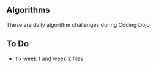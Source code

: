 ## Algorithms


These are daily algorithm challenges during Coding Dojo


## To Do


- fix week 1 and week 2 files